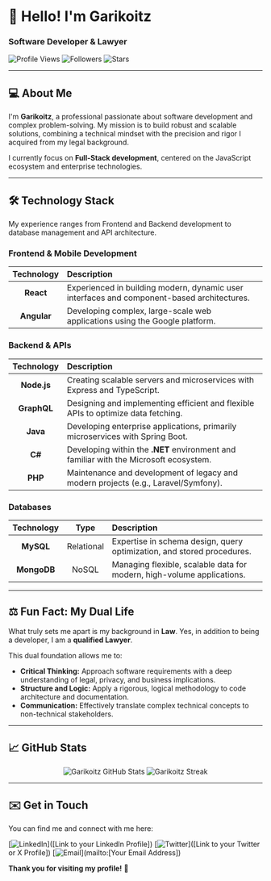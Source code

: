 # 👋 Hello! I'm Garikoitz
### Software Developer & Lawyer

<p align="left">
  <img src="https://komarev.com/ghpvc/?username=Garikoitz&style=flat-square&color=blue" alt="Profile Views" /> 
  <img src="https://img.shields.io/github/followers/Garikoitz?label=Follow&style=flat-square&color=green" alt="Followers" />
  <img src="https://img.shields.io/github/stars/Garikoitz?label=Stars&style=flat-square&color=yellow" alt="Stars" />
</p>

---

## 💻 About Me

I'm **Garikoitz**, a professional passionate about software development and complex problem-solving. My mission is to build robust and scalable solutions, combining a technical mindset with the precision and rigor I acquired from my legal background.

I currently focus on **Full-Stack development**, centered on the JavaScript ecosystem and enterprise technologies.

---

## 🛠️ Technology Stack

My experience ranges from Frontend and Backend development to database management and API architecture.

### Frontend & Mobile Development
| Technology | Description |
| :---: | :--- |
| **React** | Experienced in building modern, dynamic user interfaces and component-based architectures. |
| **Angular** | Developing complex, large-scale web applications using the Google platform. |

### Backend & APIs
| Technology | Description |
| :---: | :--- |
| **Node.js** | Creating scalable servers and microservices with Express and TypeScript. |
| **GraphQL** | Designing and implementing efficient and flexible APIs to optimize data fetching. |
| **Java** | Developing enterprise applications, primarily microservices with Spring Boot. |
| **C#** | Developing within the **.NET** environment and familiar with the Microsoft ecosystem. |
| **PHP** | Maintenance and development of legacy and modern projects (e.g., Laravel/Symfony). |

### Databases
| Technology | Type | Description |
| :---: | :---: | :--- |
| **MySQL** | Relational | Expertise in schema design, query optimization, and stored procedures. |
| **MongoDB** | NoSQL | Managing flexible, scalable data for modern, high-volume applications. |

---

## ⚖️ Fun Fact: My Dual Life

What truly sets me apart is my background in **Law**. Yes, in addition to being a developer, I am a **qualified Lawyer**.

This dual foundation allows me to:
* **Critical Thinking:** Approach software requirements with a deep understanding of legal, privacy, and business implications.
* **Structure and Logic:** Apply a rigorous, logical methodology to code architecture and documentation.
* **Communication:** Effectively translate complex technical concepts to non-technical stakeholders.

---

## 📈 GitHub Stats

<p align="center">
  <img src="https://github-readme-stats.vercel.app/api?username=Garikoitz&show_icons=true&theme=nord" alt="Garikoitz GitHub Stats" />
  <img src="https://github-readme-streak-stats.herokuapp.com/?user=Garikoitz&theme=nord" alt="Garikoitz Streak" />
</p>

---

## ✉️ Get in Touch

You can find me and connect with me here:

[![LinkedIn](https://img.shields.io/badge/LinkedIn-0077B5?style=for-the-badge&logo=linkedin&logoColor=white)]([Link to your LinkedIn Profile])
[![Twitter](https://img.shields.io/badge/Twitter-1DA1F2?style=for-the-badge&logo=twitter&logoColor=white)]([Link to your Twitter or X Profile])
[![Email](https://img.shields.io/badge/Email-D14836?style=for-the-badge&logo=gmail&logoColor=white)](mailto:[Your Email Address])

**Thank you for visiting my profile!** 🚀

